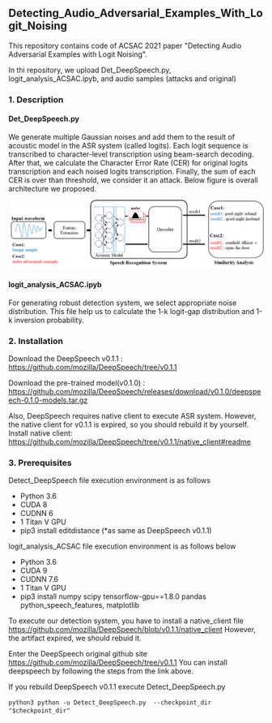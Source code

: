 ## Detecting_Audio_Adversarial_Examples_With_Logit_Noising

This repository contains code of ACSAC 2021 paper "Detecting Audio Adversarial Examples with Logit Noising".

In thi repository, we upload Det_DeepSpeech.py, logit_analysis_ACSAC.ipyb, and audio samples (attacks and original)


###  1. Description

#### Det_DeepSpeech.py

We generate multiple Gaussian noises and add them to the result of acoustic model in the ASR system (called logits). 
Each logit sequence is transcribed to character-level transcription using beam-search decoding. After that, we calculate the Character Error Rate (CER) for original logits transcription and each noised logits transcription. Finally, the sum of each CER is over than threshold, we consider it an attack. Below figure is overall architecture we proposed.

![ex_screenshot](./figs/logit_noising_architecture.png)

#### logit_analysis_ACSAC.ipyb

For generating robust detection system, we select appropriate noise distribution. 
This file help us to calculate the 1-k logit-gap distribution and 1-k inversion probability.

### 2. Installation

Download the DeepSpeech v0.1.1 :
https://github.com/mozilla/DeepSpeech/tree/v0.1.1

Download the pre-trained model(v0.1.0) :
https://github.com/mozilla/DeepSpeech/releases/download/v0.1.0/deepspeech-0.1.0-models.tar.gz

Also, DeepSpeech requires native client to execute ASR system. However, the
native client for v0.1.1 is expired, so you should rebuild it by yourself.
Install native client:
https://github.com/mozilla/DeepSpeech/tree/v0.1.1/native_client#readme

### 3. Prerequisites

Detect_DeepSpeech file execution environment is as follows
* Python 3.6
* CUDA 8
* CUDNN 6
* 1 Titan V GPU
* pip3 install editdistance (*as same as DeepSpeech v0.1.1)

logit_analysis_ACSAC file execution environment is as follows below
* Python 3.6
* CUDA 9
* CUDNN 7.6
* 1 Titan V GPU
* pip3 install numpy scipy tensorflow-gpu==1.8.0 pandas python_speech_features, matplotlib


To execute our detection system, you have to install a native_client file https://github.com/mozilla/DeepSpeech/blob/v0.1.1/native_client
However, the artifact expired, we should rebuid it. 

Enter the DeepSpeech original github site https://github.com/mozilla/DeepSpeech/tree/v0.1.1
You can install deepspeech by following the steps from the link above.

If you rebuild DeepSpeech v0.1.1 execute Detect_DeepSpeech.py
```
python3 python -u Detect_DeepSpeech.py  --checkpoint_dir "$checkpoint_dir" 
```
